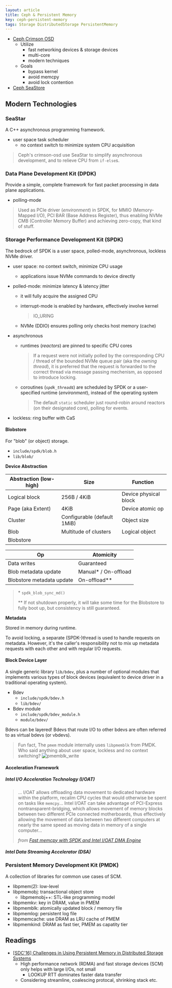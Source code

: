 ```yaml
---
layout: article
title: Ceph & Persistent Memory
key: ceph-persistent-memory
tags: Storage DistributedStorage PersistentMemory
---
```


<!-- more -->

* [Ceph Crimson OSD](https://github.com/ceph/ceph-notes/blob/master/crimson/status.rst)
    * Utilize
        * fast networking devices & storage devices
        * multi-core
        * modern techniques
    * Goals
        * bypass kernel
        * avoid memcpy
        * avoid lock contention
* [Ceph SeaStore](https://docs.ceph.com/en/latest/dev/seastore/)


Modern Technologies
-------------------

### SeaStar

A C++ asynchronous programming framework.

* user space task scheduler
    * no context switch to minimize system CPU acquisition

> Ceph's crimson-osd use SeaStar to simplify asynchronous development, and to
> relieve CPU from `if-else`s.


### Data Plane Development Kit (DPDK)

Provide a simple, complete framework for fast packet processing in data plane
applications.

* polling-mode

> Used as PCIe driver (_environment_) in SPDK, for MMIO (Memory-Mapped I/O), PCI
> BAR (Base Address Register), thus enabling NVMe CMB (Controller Memory Buffer)
> and achieving zero-copy, that kind of stuff.


### Storage Performance Development Kit (SPDK)

The bedrock of SPDK is a user space, polled-mode, asynchronous, lockless NVMe
driver.

* user space: no context switch, minimize CPU usage
    * applications issue NVMe commands to device directly
* polled-mode: minimize latency & latency jitter
    * it will fully acquire the assigned CPU
    * interrupt-mode is enabled by hardware, effectively involve kernel

        > IO_URING

    * NVMe (DDIO) ensures polling only checks host memory (cache)
* asynchronous
    * runtimes (_reactors_) are pinned to specific CPU cores

        > If a request were not initially polled by the corresponding CPU /
        > thread of the bounded NVMe queue pair (aka the _owning thread_), it is
        > preferred that the request is forwarded to the correct thread via
        >message passing mechenism, as opposed to introduce locking.

    * coroutines (_`spdk_thread`s_) are scheduled by SPDK or a user-specified
        runtime (_environment_), instead of the operating system

        > The default `static` scheduler just round-robin around reactors (on
        > their designated core), polling for events.

* lockless: ring buffer with CaS

#### Blobstore

For "blob" (or object) storage.

* `include/spdk/blob.h`
* `lib/blob/`

__Device Abstraction__

| Abstraction (low-high) | Size                        | Function              |
|------------------------|-----------------------------|-----------------------|
| Logical block          | 256B / 4KiB                 | Device physical block |
| Page (aka Extent)      | 4KiB                        | Device atomic op      |
| Cluster                | Configurable (default 1MiB) | Object size           |
| Blob                   | Multitude of clusters       | Logical object        |
| Blobstore              |                             |                       |

| Op                        | Atomicity             |
|---------------------------|-----------------------|
| Data writes               | Guaranteed            |
| Blob metadata update      | Manual\* / On-offload |
| Blobstore metadata update | On-offload\**         |

> \* `spdk_blob_sync_md()`
>
> \** If not shutdown properly, it will take some time for the Blobstore to fully
> boot up, but consistency is still guaranteed.

__Metadata__

Stored in memory during runtime.

To avoid locking, a separate (SPDK-)thread is used to handle requests on metadata.
However, it's the caller's responsibility not to mix up metadata requests with
each other and with regular I/O requests.

#### Block Device Layer

A single generic library `lib/bdev`, plus a number of optional modules that
implements various types of block devices (equivalent to device driver in a
traditional operating system).

* Bdev
    * `include/spdk/bdev.h`
    * `lib/bdev/`
* Bdev module
    * `include/spdk/bdev_module.h`
    * `module/bdev/`

Bdevs can be layered! Bdevs that route I/O to other bdevs are often referred to
as virtual bdevs (or vbdevs).

> Fun fact, The `pmem` module internally uses `libpmemblk` from PMDK. Who said
> anything about user space, lockless and no context switching?
> ![pmemblk_write](https://i.loli.net/2021/08/18/nr6EJBbAVeLCiQZ.png)

#### Acceleration Framework

##### Intel I/O Acceleration Technology (I/OAT)

> ... I/OAT allows offloading data movement to dedicated hardware within the
> platform, recalim CPU cycles that would otherwise be spent on tasks like
> `memcpy`... Intel I/OAT can take advantage of PCI-Express
> nontransparent-bridging, which allows movement of memory blocks between two
> different PCIe connected motherboards, thus effectively allowing the movement
> of data between two different computers at nearly the same speed as moving
> data in memory of a single computer...
>
> _from [Fast memcpy with SPDK and Intel I/OAT DMA Engine](https://software.intel.com/content/www/us/en/develop/articles/fast-memcpy-using-spdk-and-ioat-dma-engine.html)_

##### Intel Data Streaming Accelerator (DSA)


### Persistent Memory Development Kit (PMDK)

A collection of libraries for common use cases of SCM.

* libpmem(2): low-level
* libpmemobj: transactional object store
    * libpmemobj++: STL-like programming model
* libpmemkv: key in DRAM, value in PMEM
* libpmemblk: atomically updated block / memory file
* libpmemlog: persistent log file
* libpmemcache: use DRAM as LRU cache of PMEM
* libpmemkind: DRAM as fast tier, PMEM as capatity tier


Readings
--------

* [[SDC'16] Challenges in Using Persistent Memory in Distributed Storage Systems](https://www.snia.org/sites/default/files/SDC/2016/presentations/persistent_memory/Dan_Lambright_Challenges_Persistent_Memory_Distributed_Storage_Systems.pdf)
    * High performance network (RDMA) and fast storage devices (SCM) only helps
        with large I/Os, not small
        * LOOKUP RTT dominates faster data transfer
    * Considering streamline, coalescing protocal, shrinking stack etc.
